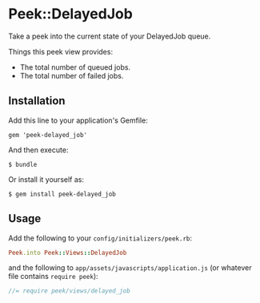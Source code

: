 # Peek::DelayedJob

Take a peek into the current state of your DelayedJob queue.

Things this peek view provides:

- The total number of queued jobs.
- The total number of failed jobs.

## Installation

Add this line to your application's Gemfile:

    gem 'peek-delayed_job'

And then execute:

    $ bundle

Or install it yourself as:

    $ gem install peek-delayed_job

## Usage

Add the following to your `config/initializers/peek.rb`:

```ruby
Peek.into Peek::Views::DelayedJob
```

and the following to `app/assets/javascripts/application.js` (or whatever file contains `require peek`):

```javascript
//= require peek/views/delayed_job
```
